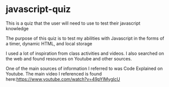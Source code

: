 # javascript-quiz
This is a quiz that the user will need to use to test their javascript knowledge

The purpose of this quiz is to test my abilities with Javascript in the forms of a timer, dynamic HTML, and local storage

I used a lot of inspiration from class activities and videos. I also searched on the web and found resources on Youtube and other sources.

One of the main sources of information I referred to was Code Explained on Youtube. The main video I referenced is found here:https://www.youtube.com/watch?v=49pYIMygIcU

